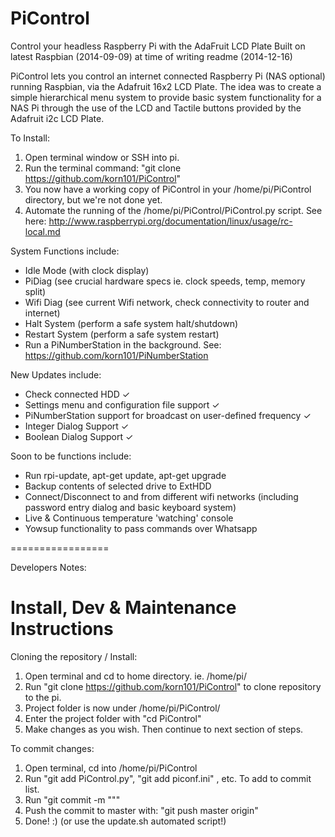 PiControl
=========

Control your headless Raspberry Pi with the AdaFruit LCD Plate
Built on latest Raspbian (2014-09-09) at time of writing readme (2014-12-16)

PiControl lets you control an internet connected Raspberry Pi (NAS optional) running Raspbian, via the Adafruit 16x2 LCD Plate. The idea was to create a simple hierarchical menu system to provide basic system functionality for a NAS Pi through the use of the LCD and Tactile buttons provided by the Adafruit i2c LCD Plate.

To Install: 
  1. Open terminal window or SSH into pi.
  2. Run the terminal command: "git clone https://github.com/korn101/PiControl"
  3. You now have a working copy of PiControl in your /home/pi/PiControl directory, but we're not done yet.
  4. Automate the running of the /home/pi/PiControl/PiControl.py script. See here: http://www.raspberrypi.org/documentation/linux/usage/rc-local.md

System Functions include:
* Idle Mode (with clock display)
* PiDiag (see crucial hardware specs ie. clock speeds, temp, memory split)
* Wifi Diag (see current Wifi network, check connectivity to router and internet)
* Halt System (perform a safe system halt/shutdown)
* Restart System (perform a safe system restart)
* Run a PiNumberStation in the background. See: https://github.com/korn101/PiNumberStation

New Updates include:
* Check connected HDD ✓
* Settings menu and configuration file support ✓
* PiNumberStation support for broadcast on user-defined frequency ✓
* Integer Dialog Support ✓
* Boolean Dialog Support ✓

Soon to be functions include:
* Run rpi-update, apt-get update, apt-get upgrade
* Backup contents of selected drive to ExtHDD
* Connect/Disconnect to and from different wifi networks (including password entry dialog and basic keyboard system)
* Live & Continuous temperature 'watching' console
* Yowsup functionality to pass commands over Whatsapp

=================

Developers Notes:

Install, Dev & Maintenance Instructions
===
Cloning the repository / Install:
  1. Open terminal and cd to home directory. ie. /home/pi/
  2. Run "git clone https://github.com/korn101/PiControl" to clone repository to the pi.
  3. Project folder is now under /home/pi/PiControl/
  4. Enter the project folder with "cd PiControl"
  5. Make changes as you wish. Then continue to next section of steps.

To commit changes:
  1. Open terminal, cd into /home/pi/PiControl
  2. Run "git add PiControl.py", "git add piconf.ini" , etc. To add to commit list.
  3. Run "git commit -m "<commit message>""
  4. Push the commit to master with: "git push master origin"
  5. Done! :)
(or use the update.sh automated script!)
